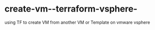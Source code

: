 # create-vm--terraform-vsphere-
using TF to create VM from another VM or Template on vmware vsphere
